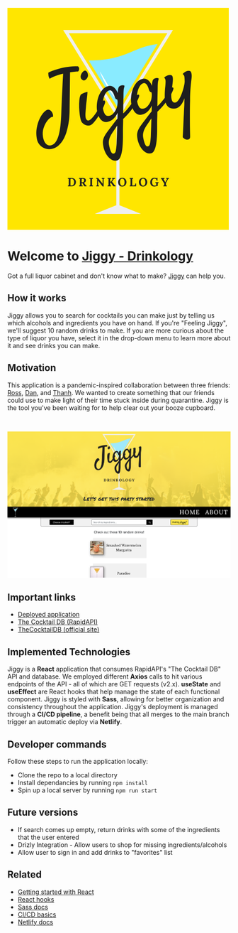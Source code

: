 ![Jiggy logo](./src/assets/Jiggy.png)

# Welcome to [Jiggy - Drinkology](https://jiggydrinkology.netlify.app/) 

Got a full liquor cabinet and don't know what to make? [Jiggy](https://jiggydrinkology.netlify.app/) can help you. 

## How it works

Jiggy allows you to search for cocktails you can make just by telling us which alcohols and ingredients you have on hand. If you're "Feeling Jiggy", we'll suggest 10 random drinks to make. If you are more curious about the type of liquor you have, select it in the drop-down menu to learn more about it and see drinks you can make. 

## Motivation 

This application is a pandemic-inspired collaboration between three friends: [Ross](https://northross.github.io/), [Dan](https://danpowers24.github.io/), and [Thanh](https://tn-space.github.io/). We wanted to create something that our friends could use to make light of their time stuck inside during quarantine. Jiggy is the tool you've been waiting for to help clear out your booze cupboard.

<br/>

![Jiggy Screenshot](./src/assets/Jiggy_screenshot_v2.png)

## Important links
- [Deployed application](https://jiggydrinkology.netlify.app/)
- [The Cocktail DB (RapidAPI)](https://rapidapi.com/thecocktaildb/api/the-cocktail-db)
- [TheCocktailDB (official site)](https://www.thecocktaildb.com/)

## Implemented Technologies

Jiggy is a **React** application that consumes RapidAPI's "The Cocktail DB" API and database. We employed different **Axios** calls to hit various endpoints of the API - all of which are GET requests (v2.x). **useState** and **useEffect** are React hooks that help manage the state of each functional component. Jiggy is styled with **Sass**, allowing for better organization and consistency throughout the application. Jiggy's deployment is managed through a  **CI/CD pipeline**, a benefit being that all merges to the main branch trigger an automatic deploy via **Netlify**. 

## Developer commands

Follow these steps to run the application locally: 
- Clone the repo to a local directory
- Install dependancies by running ```npm install``` 
- Spin up a local server by running ```npm run start```

## Future versions

- If search comes up empty, return drinks with some of the ingredients that the user entered
- Drizly Integration - Allow users to shop for missing ingredients/alcohols
- Allow user to sign in and add drinks to "favorites" list

## Related
- [Getting started with React](https://reactjs.org/docs/getting-started.html)
- [React hooks](https://reactjs.org/docs/hooks-intro.html)
- [Sass docs](https://sass-lang.com/documentation)
- [CI/CD basics](https://www.infoworld.com/article/3271126/what-is-cicd-continuous-integration-and-continuous-delivery-explained.html)
- [Netlify docs](https://docs.netlify.com/?_ga=2.77197589.1859320663.1602972885-1642630294.1599665819)